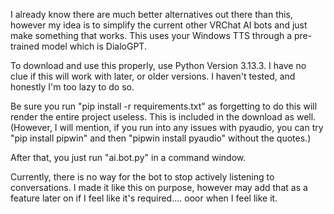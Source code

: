 I already know there are much better alternatives out there than this, however my idea is to simplify the current other VRChat AI bots and just make something that works. 
This uses your Windows TTS through a pre-trained model which is DialoGPT. 

To download and use this properly, use Python Version 3.13.3. I have no clue if this will work with later, or older versions. I haven't tested, and honestly I'm too lazy to do so.

Be sure you run "pip install -r requirements.txt" as forgetting to do this will render the entire project useless. This is included in the download as well.
(However, I will mention, if you run into any issues with pyaudio, you can try "pip install pipwin" and then "pipwin install pyaudio" without the quotes.)

After that, you just run "ai.bot.py" in a command window. 

Currently, there is no way for the bot to stop actively listening to conversations. I made it like this on purpose, however may add that as a feature later on if I feel like it's required.... ooor when I feel like it.


